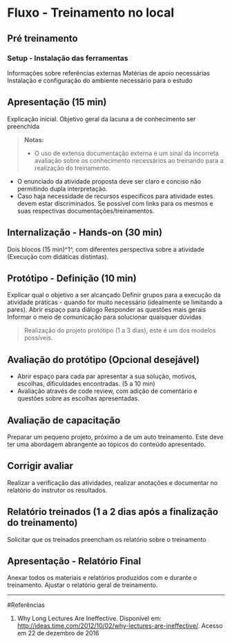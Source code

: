 # Fluxo - Treinamento no local

## Pré treinamento

### Setup - Instalação das ferramentas

Informações sobre referências externas
Matérias de apoio necessárias
Instalação e configuração do ambiente necessário para o estudo

## Apresentação (15 min)

Explicação inicial.
Objetivo geral da lacuna a de conhecimento ser preenchida

> **Notas:**
> * O uso de extensa documentação externa é um sinal da incorreta avaliação sobre os conhecimento  necessários ao treinando para a realização do treinamento.
* O enunciado da atividade proposta deve ser claro e conciso não permitindo dupla interpretação.
* Caso haja necessidade de recursos específicos para atividade estes devem estar discriminados. Se possível com links para os mesmos e suas respectivas documentações/treinamentos.

## Internalização - Hands-on (30 min)

Dois blocos (15 min)^1^, com diferentes perspectiva sobre a atividade (Execução com didáticas distintas).

## Protótipo - Definição (10 min)

Explicar qual o objetivo a ser alcançado
Definir grupos para a execução da atividade práticas - quando for muito necessário (idealmente se limitando a pares).
Abrir espaço para diálogo
Responder as questões mais gerais
Informar o meio de comunicação para solucionar quaisquer dúvidas

> Realização do projeto protótipo (1 a 3 dias), este é um dos modelos possíveis.

## Avaliação do protótipo (Opcional desejável)

* Abrir espaço para cada par apresentar a sua solução, motivos, escolhas, dificuldades encontradas. (5 a 10 min)
* Avaliação através de code review, com adição de comentário e questões sobre as escolhas apresentadas.

## Avaliação de capacitação

Preparar um pequeno projeto, próximo a de um auto treinamento. Este deve ter uma abordagem abrangente ao tópicos do conteúdo apresentado.

## Corrigir avaliar

Realizar a verificação das atividades, realizar anotações e documentar no relatório do instrutor os resultados.

## Relatório treinados (1 a 2 dias após a finalização do treinamento)

Solicitar que os treinados preencham os relatório sobre o treinamento

## Apresentação - Relatório Final

Anexar todos os materiais e relatórios produzidos com e durante o treinamento. Ajustar o relatório geral de treinamento.

---

#Referências

1. Why Long Lectures Are Ineffective. Disponível em: <http://ideas.time.com/2012/10/02/why-lectures-are-ineffective/>. Acesso em 22 de dezembro de 2016